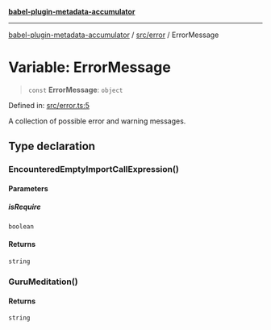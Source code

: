 [**babel-plugin-metadata-accumulator**](../../../README.md)

***

[babel-plugin-metadata-accumulator](../../../README.md) / [src/error](../README.md) / ErrorMessage

# Variable: ErrorMessage

> `const` **ErrorMessage**: `object`

Defined in: [src/error.ts:5](https://github.com/Xunnamius/babel-plugin-metadata-accumulator/blob/1cb7c85862a6dd782a6e2b7aca80332634e6af1b/src/error.ts#L5)

A collection of possible error and warning messages.

## Type declaration

### EncounteredEmptyImportCallExpression()

#### Parameters

##### isRequire

`boolean`

#### Returns

`string`

### GuruMeditation()

#### Returns

`string`

